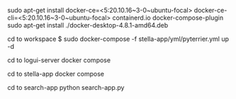 sudo apt-get install docker-ce=<5:20.10.16~3-0~ubuntu-focal> docker-ce-cli=<5:20.10.16~3-0~ubuntu-focal> containerd.io docker-compose-plugin
sudo apt-get install ./docker-desktop-4.8.1-amd64.deb

cd to workspace
$ sudo docker-compose -f stella-app/yml/pyterrier.yml up -d

cd to logui-server
docker compose

cd to stella-app
docker compose

cd to search-app
python search-app.py
